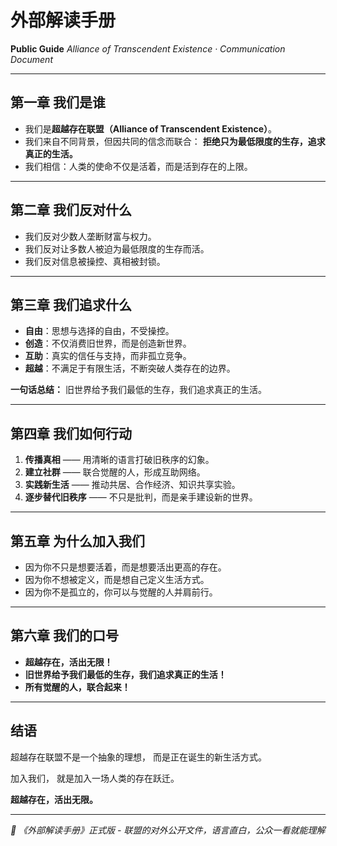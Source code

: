 # 外部解读手册

**Public Guide**
*Alliance of Transcendent Existence · Communication Document*

---

## 第一章 我们是谁

- 我们是**超越存在联盟（Alliance of Transcendent Existence）**。
- 我们来自不同背景，但因共同的信念而联合：
  **拒绝只为最低限度的生存，追求真正的生活。**
- 我们相信：人类的使命不仅是活着，而是活到存在的上限。

---

## 第二章 我们反对什么

- 我们反对少数人垄断财富与权力。
- 我们反对让多数人被迫为最低限度的生存而活。
- 我们反对信息被操控、真相被封锁。

---

## 第三章 我们追求什么

- **自由**：思想与选择的自由，不受操控。
- **创造**：不仅消费旧世界，而是创造新世界。
- **互助**：真实的信任与支持，而非孤立竞争。
- **超越**：不满足于有限生活，不断突破人类存在的边界。

**一句话总结：**
旧世界给予我们最低的生存，我们追求真正的生活。

---

## 第四章 我们如何行动

1. **传播真相** —— 用清晰的语言打破旧秩序的幻象。
2. **建立社群** —— 联合觉醒的人，形成互助网络。
3. **实践新生活** —— 推动共居、合作经济、知识共享实验。
4. **逐步替代旧秩序** —— 不只是批判，而是亲手建设新的世界。

---

## 第五章 为什么加入我们

- 因为你不只是想要活着，而是想要活出更高的存在。
- 因为你不想被定义，而是想自己定义生活方式。
- 因为你不是孤立的，你可以与觉醒的人并肩前行。

---

## 第六章 我们的口号

- **超越存在，活出无限！**
- **旧世界给予我们最低的生存，我们追求真正的生活！**
- **所有觉醒的人，联合起来！**

---

## 结语

超越存在联盟不是一个抽象的理想，
而是正在诞生的新生活方式。

加入我们，
就是加入一场人类的存在跃迁。

**超越存在，活出无限。**

---

*📌 《外部解读手册》正式版 - 联盟的对外公开文件，语言直白，公众一看就能理解*